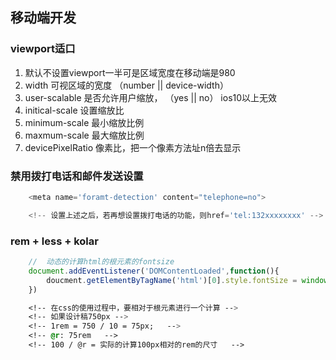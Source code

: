 ## 移动端开发

### viewport适口
1. 默认不设置viewport一半可是区域宽度在移动端是980
2. width 可视区域的宽度 （number || device-width）
3. user-scalable 是否允许用户缩放， （yes || no） ios10以上无效
4. initical-scale 设置缩放比
5. minimum-scale 最小缩放比例
6. maxmum-scale 最大缩放比例
7. devicePixelRatio 像素比，把一个像素方法址n倍去显示



### 禁用拨打电话和邮件发送设置
```js
	<meta name='foramt-detection' content="telephone=no">

	<!-- 设置上述之后，若再想设置拨打电话的功能，则href='tel:132xxxxxxxx' -->

```


### rem  + less + kolar
```js
	// 	动态的计算html的根元素的fontsize
	document.addEventListener('DOMContentLoaded',function(){
		doucment.getElementByTagName('html')[0].style.fontSize = window.innerWidth / 10 + 'px';
	})
```
```css
	<!-- 在css的使用过程中，要相对于根元素进行一个计算 -->
	<!-- 如果设计稿750px -->
	<!-- 1rem = 750 / 10 = 75px;   -->
	<!-- @r: 75rem   -->
	<!-- 100 / @r = 实际的计算100px相对的rem的尺寸   -->
```
